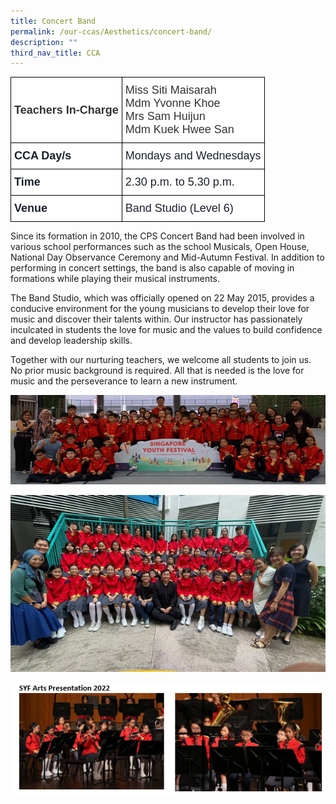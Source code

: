 ```yaml
---
title: Concert Band
permalink: /our-ccas/Aesthetics/concert-band/
description: ""
third_nav_title: CCA
---
```

<style type="text/css">
.tg  {border-collapse:collapse;border-spacing:0;}
.tg td{border-color:black;border-style:solid;border-width:1px;font-family:Arial, sans-serif;font-size:14px;
  overflow:hidden;padding:10px 5px;word-break:normal;}
.tg th{border-color:black;border-style:solid;border-width:1px;font-family:Arial, sans-serif;font-size:14px;
  font-weight:normal;overflow:hidden;padding:10px 5px;word-break:normal;}
.tg .tg-via6{background-color:#FFF;color:#1A202C;font-size:18px;font-weight:bold;text-align:left;vertical-align:middle}
.tg .tg-l3od{background-color:#FFF;color:#1A202C;font-size:18px;text-align:left;vertical-align:middle}
.tg .tg-ntp0{background-color:#FFF;color:#323232;font-size:18px;font-weight:bold;text-align:left;vertical-align:middle}
.tg .tg-y8at{background-color:#FFF;color:#323232;font-size:18px;text-align:left;vertical-align:middle}
</style>
<table class="tg">
<thead>
  <tr>
    <th class="tg-ntp0"><span style="font-weight:bold;color:#323232">Teachers In-Charge   </span></th>
    <th class="tg-y8at"><span style="font-weight:normal;color:#323232">Miss Siti Maisarah</span><br><span style="font-weight:normal;color:#323232">Mdm Yvonne Khoe</span><br><span style="font-weight:normal;color:#323232">Mrs Sam Huijun</span><br><span style="font-weight:normal;color:#323232">Mdm Kuek Hwee San</span></th>
  </tr>
</thead>
<tbody>
  <tr>
    <td class="tg-via6">CCA Day/s   </td>
    <td class="tg-l3od">Mondays and Wednesdays</td>
  </tr>
  <tr>
    <td class="tg-via6">Time   </td>
    <td class="tg-l3od">2.30 p.m. to 5.30 p.m.</td>
  </tr>
  <tr>
    <td class="tg-via6">Venue   </td>
    <td class="tg-l3od">Band Studio (Level 6)</td>
  </tr>
</tbody>
</table>
	
Since its formation in 2010, the CPS Concert Band had been involved in various school performances such as the school Musicals, Open House, National Day Observance Ceremony and Mid-Autumn Festival. In addition to performing in concert settings, the band is also capable of moving in formations while playing their musical instruments. 

The Band Studio, which was officially opened on 22 May 2015, provides a conducive environment for the young musicians to develop their love for music and discover their talents within. Our instructor has passionately inculcated in students the love for music and the values to build confidence and develop leadership skills. 

Together with our nurturing teachers, we welcome all students to join us. No prior music background is required. All that is needed is the love for music and the perseverance to learn a new instrument.

![](/images/band%201.jpg)

![](/images/Band%202.jpg)

![](/images/Band%203.png)